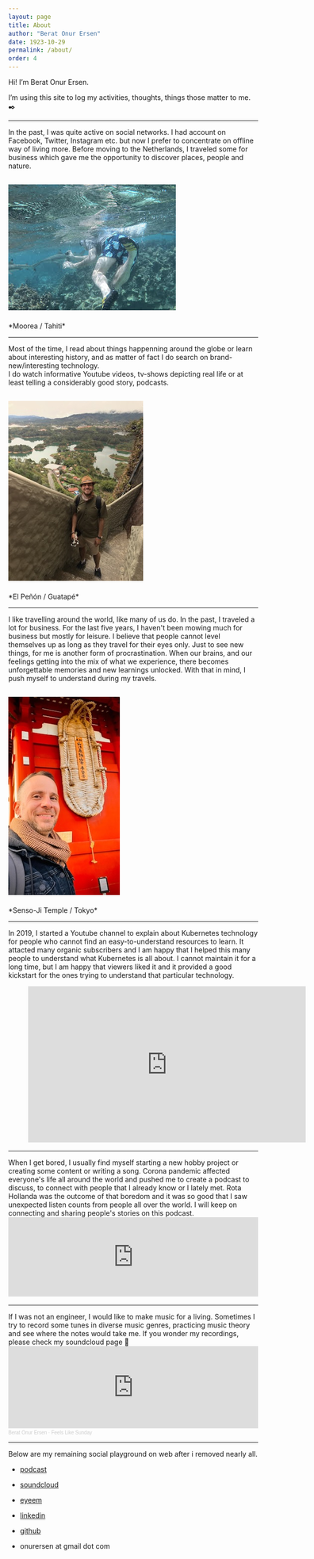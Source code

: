 ```yaml
---
layout: page
title: About
author: "Berat Onur Ersen"
date: 1923-10-29
permalink: /about/
order: 4
---
```


Hi! I’m Berat Onur Ersen.

I’m using this site to log my activities, thoughts, things those matter to me. ✒️ 

---
<p></p> 

In the past, I was quite active on social networks. I had account on Facebook, Twitter, Instagram etc. but now I prefer to concentrate on offline way of  living more. Before moving to the Netherlands, I traveled some for business which gave me the opportunity to discover places, people and nature.

![moorea](/img/about/tahiti.jpeg) 
---
<p></p> 
*Moorea / Tahiti*

---
<p></p> 

Most of the time, I read about things happenning around the globe or learn about interesting history, and as matter of fact I do search on brand-new/interesting technology.  
I do watch informative Youtube videos, tv-shows depicting real life or at least telling a considerably good story, podcasts.  

![guatape](/img/about/guatape.jpg)
---
<p></p>  
*El Peñón / Guatapé*

---
<p></p> 

I like travelling around the world, like many of us do. In the past, I traveled a lot for business. For the last five years, I haven't been mowing much for business but mostly for leisure. 
I believe that people cannot level themselves up as long as they travel for their eyes only. Just to see new things, for me is another form of procrastination. When our brains, and our feelings getting into the mix of what we experience, there becomes unforgettable memories and new learnings unlocked. With that in mind, I push myself to understand during my travels.

![guatape](/img/about/senso_ji.jpeg)
---
<p></p>  
*Senso-Ji Temple / Tokyo*

---
<p></p> 

In 2019, I started a Youtube channel to explain about Kubernetes technology for people who cannot find an easy-to-understand resources to learn. It attacted many organic subscribers and I am happy that I helped this many people to understand what Kubernetes is all about.  I cannot maintain it for a long time, but I am happy that viewers liked it and it provided a good kickstart for the ones trying to understand that particular technology.  

<figure class="video_container">
  <iframe width="560" height="315" src="https://www.youtube.com/embed/noVNWBea_ug" title="YouTube video player" frameborder="0" allow="accelerometer; autoplay; clipboard-write; encrypted-media; gyroscope; picture-in-picture" allowfullscreen></iframe>
</figure>

---
<p></p> 
When I get bored, I usually find myself starting a new hobby project or creating some content or writing a song. Corona pandemic affected everyone's life all around the world and pushed me to create a podcast to discuss, to connect with people that I already know or I lately met. Rota Hollanda was the outcome of that boredom and it was so good that I saw unexpected listen counts from people all over the world. I will keep on connecting and sharing people's stories on this podcast.

<iframe src="https://open.spotify.com/embed/show/4VOTQMN2PnUPjBWG2TiuJE" width="100%" height="160" frameBorder="0" allowfullscreen="" allow="autoplay; clipboard-write; encrypted-media; fullscreen; picture-in-picture"></iframe>

---
<p></p> 
If I was not an engineer, I would like to make music for a living. Sometimes I try to record some tunes in diverse music genres, practicing music theory and see where the notes would take me. If you wonder my recordings, please check my soundcloud page 🎵

<iframe width="100%" height="166" scrolling="no" frameborder="no" allow="autoplay" src="https://w.soundcloud.com/player/?url=https%3A//api.soundcloud.com/tracks/1207801645&color=%23ff5500&auto_play=false&hide_related=false&show_comments=true&show_user=true&show_reposts=false&show_teaser=true"></iframe><div style="font-size: 10px; color: #cccccc;line-break: anywhere;word-break: normal;overflow: hidden;white-space: nowrap;text-overflow: ellipsis; font-family: Interstate,Lucida Grande,Lucida Sans Unicode,Lucida Sans,Garuda,Verdana,Tahoma,sans-serif;font-weight: 100;"><a href="https://soundcloud.com/onurersen" title="Berat Onur Ersen" target="_blank" style="color: #cccccc; text-decoration: none;">Berat Onur Ersen</a> · <a href="https://soundcloud.com/onurersen/feels-like-sunday" title="Feels Like Sunday" target="_blank" style="color: #cccccc; text-decoration: none;">Feels Like Sunday</a></div>
  
---
<p></p>  
Below are my remaining social playground on web after i removed nearly all.

* [podcast](https://open.spotify.com/show/4VOTQMN2PnUPjBWG2TiuJE "Rota Hollanda Podcast")  
* [soundcloud](https://soundcloud.com/onurersen "Onur Ersen soundcloud page")  
* [eyeem](https://www.eyeem.com/u/beratonurersen "Onur Ersen eyeem page")  
* [linkedin](https://www.linkedin.com/in/onurersen/ "Onur Ersen linkedin page")  
* [github](https://github.com/onurersen "Onur Ersen Github")  

* onurersen at gmail dot com